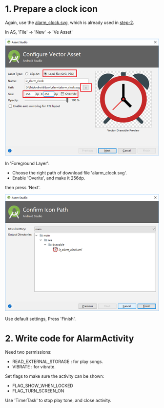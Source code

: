 # 1. Prepare a clock icon

Again, use the [alarm_clock.svg](ref/alarm_clock.svg), which is already used in [step-2](step-2-change-launch-icon.md).

In AS, 'File' -> 'New' -> 'Ve Asset'

![step1](pic/prepare-clock-icon-1.png)

In 'Foreground Layer':

* Choose the right path of download file 'alarm_clock.svg'.
* Enable 'Overite', and make it 256dp. 

then press 'Next'.

![step2](pic/prepare-clock-icon-2.png)

Use default settings, Press 'Finish'.

# 2. Write code for AlarmActivity

Need two permissions:
* READ_EXTERNAL_STORAGE : for play songs.
* VIBRATE : for vibrate.

Set flags to make sure the activity can be shown:
* FLAG_SHOW_WHEN_LOCKED
* FLAG_TURN_SCREEN_ON

Use 'TimerTask' to stop play tone, and close activity.
